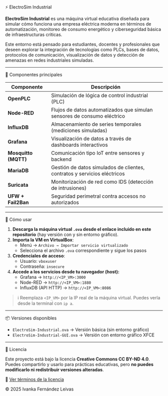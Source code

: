 ⚡ ElectroSim Industrial

**ElectroSim Industrial** es una máquina virtual educativa diseñada para simular cómo funciona una empresa eléctrica moderna en términos de automatización, monitoreo de consumo energético y ciberseguridad básica de infraestructuras críticas.

Este entorno está pensado para estudiantes, docentes y profesionales que deseen explorar la integración de tecnologías como PLCs, bases de datos, protocolos de comunicación, visualización de datos y detección de amenazas en redes industriales simuladas.

---

🧩 Componentes principales

| Componente         | Descripción                                                                 |
|--------------------|------------------------------------------------------------------------------|
| **OpenPLC**         | Simulación de lógica de control industrial (PLC)                            |
| **Node-RED**        | Flujos de datos automatizados que simulan sensores de consumo eléctrico     |
| **InfluxDB**        | Almacenamiento de series temporales (mediciones simuladas)                  |
| **Grafana**         | Visualización de datos a través de dashboards interactivos                  |
| **Mosquitto (MQTT)**| Comunicación tipo IoT entre sensores y backend                              |
| **MariaDB**         | Gestión de datos simulados de clientes, contratos y servicios eléctricos    |
| **Suricata**        | Monitorización de red como IDS (detección de intrusiones)                   |
| **UFW + Fail2Ban**  | Seguridad perimetral contra accesos no autorizados                          |

---

 🚀 Cómo usar

1. **Descarga la máquina virtual `.ova` desde el enlace incluido en este repositorio** (hay versión con y sin entorno gráfico).
2. **Importa la VM en VirtualBox**:
   - Menú → `Archivo → Importar servicio virtualizado`
   - Selecciona el archivo `.ova` correspondiente y sigue los pasos
3. **Credenciales de acceso**:
   - Usuario: `vboxuser`
   - Contraseña: `insecure`
4. **Accede a los servicios desde tu navegador (host):**
   - Grafana → `http://<IP_VM>:3000`
   - Node-RED → `http://<IP_VM>:1880`
   - InfluxDB (API HTTP) → `http://<IP_VM>:8086`

> ℹ️ Reemplaza `<IP_VM>` por la IP real de la máquina virtual. Puedes verla desde la terminal con `ip a`.

---

📦 Versiones disponibles

- `ElectroSim-Industrial.ova` → Versión básica (sin entorno gráfico)
- `ElectroSim-Industrial-GUI.ova` → Versión con entorno gráfico XFCE

---

📜 Licencia

Este proyecto está bajo la licencia **Creative Commons CC BY-ND 4.0**.  
Puedes compartirlo y usarlo para prácticas educativas, pero **no puedes modificarlo ni redistribuir versiones alteradas**.

🔗 [Ver términos de la licencia](https://creativecommons.org/licenses/by-nd/4.0/)

© 2025 Ivanka Fernández Leivas

